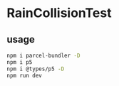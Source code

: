 # RainCollisionTest
## usage

```bash
npm i parcel-bundler -D
npm i p5
npm i @types/p5 -D
npm run dev
```

